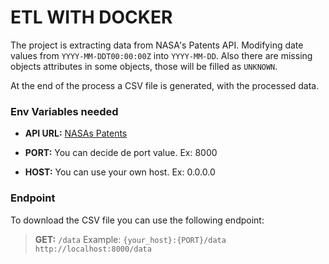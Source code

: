 # ETL WITH DOCKER

The project is extracting data from NASA's Patents API. Modifying date values from `YYYY-MM-DDT00:00:00Z` into `YYYY-MM-DD`. Also there are missing objects attributes in some objects, those will be filled as `UNKNOWN`.

At the end of the process a CSV file is generated, with the processed data.

### Env Variables needed
 
-  **API URL:** [NASAs Patents]("https://data.nasa.gov/resource/gquh-watm.json")

-  **PORT:** You can decide de port value. Ex: 8000

-  **HOST:** You can use your own host. Ex: 0.0.0.0

### Endpoint

To download the CSV file you can use the following endpoint:

>  **GET:** `/data`
>  Example: `{your_host}:{PORT}/data`
>  `http://localhost:8000/data`